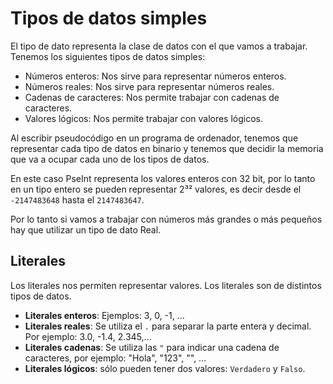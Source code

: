 # Tipos de datos simples

El tipo de dato representa la clase de datos con el que vamos a trabajar. Tenemos los siguientes tipos de datos simples:

* Números enteros: Nos sirve para representar números enteros.
* Números reales: Nos sirve para representar números reales.
* Cadenas de caracteres: Nos permite trabajar con cadenas de caracteres.
* Valores lógicos: Nos permite trabajar con valores lógicos.

Al escribir pseudocódigo en un programa de ordenador, tenemos que representar cada tipo de datos en binario y tenemos que decidir la memoria que va a ocupar cada uno de los tipos de datos.

En este caso PseInt representa los valores enteros con 32 bit, por lo tanto en un tipo entero se pueden representar 2³² valores, es decir desde el `-2147483648` hasta el `2147483647`.

Por lo tanto si vamos a trabajar con números más grandes o más pequeños hay que utilizar un tipo de dato Real.

## Literales

Los literales nos permiten representar valores. Los literales son de distintos tipos de datos. 

* **Literales enteros**: Ejemplos: 3, 0, -1, ...
* **Literales reales**: Se utiliza el `.` para separar la parte entera y decimal. Por ejemplo: 3.0, -1.4, 2.345,...
* **Literales cadenas**: Se utiliza las `"` para indicar una cadena de caracteres, por ejemplo: "Hola", "123", "", ...
* **Literales lógicos**: sólo pueden tener dos valores: `Verdadero` y `Falso`.

